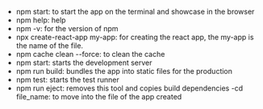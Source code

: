 - npm start: to start the app on the terminal and showcase in the browser
- npm help: help
- npm -v: for the version of npm
- npx create-react-app my-app: for creating the react app, the my-app is the name of the file.
- npm cache clean --force:  to clean the cache
- npm start:  starts the development server
- npm run build:  bundles the app into static files for the production  
- npm test:  starts the test runner 
- npm run eject: removes this tool and copies build dependencies
-cd file_name: to move into the file of the app created


